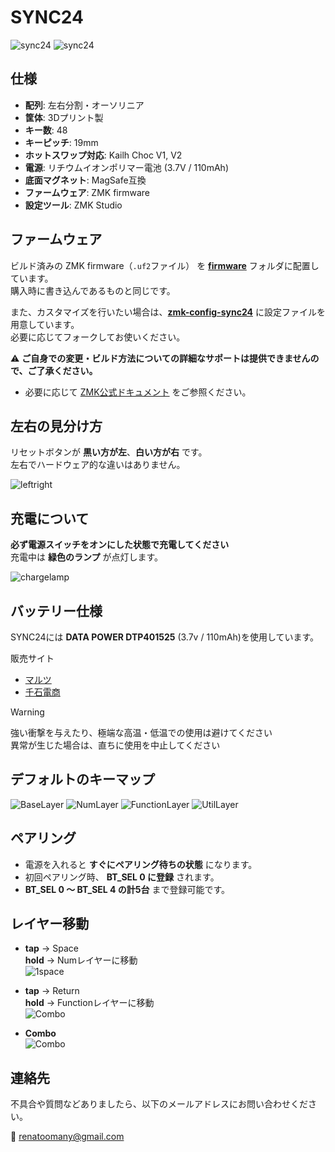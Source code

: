# SYNC24

![sync24](/img/sync24_1.JPG)
![sync24](/img/sync24_2.JPG)

## 仕様

- **配列**: 左右分割・オーソリニア
- **筐体**: 3Dプリント製
- **キー数**: 48
- **キーピッチ**: 19mm
- **ホットスワップ対応**: Kailh Choc V1, V2
- **電源**: リチウムイオンポリマー電池 (3.7V / 110mAh)
- **底面マグネット**: MagSafe互換
- **ファームウェア**: ZMK firmware
- **設定ツール**: ZMK Studio

## ファームウェア  

ビルド済みの ZMK firmware（`.uf2`ファイル） を **[firmware](./firmware)** フォルダに配置しています。  
購入時に書き込んであるものと同じです。

また、カスタマイズを行いたい場合は、**[zmk-config-sync24](https://github.com/renatoomany/zmk-config-sync24)** に設定ファイルを用意しています。  
必要に応じてフォークしてお使いください。  

⚠ **ご自身での変更・ビルド方法についての詳細なサポートは提供できませんので、ご了承ください。**  
  - 必要に応じて [ZMK公式ドキュメント](https://zmk.dev/docs) をご参照ください。

## 左右の見分け方  

リセットボタンが **黒い方が左**、**白い方が右** です。  
左右でハードウェア的な違いはありません。  

![leftright](/img/leftright.png)

## 充電について

**必ず電源スイッチをオンにした状態で充電してください**  
充電中は **緑色のランプ** が点灯します。  

![chargelamp](/img/chargelamp.png)

## バッテリー仕様

SYNC24には **DATA POWER DTP401525** (3.7v / 110mAh)を使用しています。  

販売サイト
- [マルツ](https://www.marutsu.co.jp/pc/i/2228265)
- [千石電商](https://www.sengoku.co.jp/mod/sgk_cart/detail.php?code=EEHD-5VAC)  

> [!WARNING]
> 強い衝撃を与えたり、極端な高温・低温での使用は避けてください  
> 異常が生じた場合は、直ちに使用を中止してください  

## デフォルトのキーマップ

![BaseLayer](/img/base_layer.png)
![NumLayer](/img/num_layer.png)
![FunctionLayer](/img/function_layer.png)
![UtilLayer](/img/util_layer.png)

## ペアリング

- 電源を入れると **すぐにペアリング待ちの状態** になります。  
- 初回ペアリング時、 **BT_SEL 0 に登録** されます。  
- **BT_SEL 0 〜 BT_SEL 4 の計5台** まで登録可能です。  

## レイヤー移動

- **tap** → Space  
  **hold** → Numレイヤーに移動  
  ![1space](/img/1_space.png)

- **tap** → Return  
  **hold** → Functionレイヤーに移動  
  ![Combo](/img/2_return.png)

- **Combo**  
  ![Combo](/img/combo.png)

## 連絡先

不具合や質問などありましたら、以下のメールアドレスにお問い合わせください。  

📧 [renatoomany@gmail.com](mailto:renatoomany@gmail.com)  